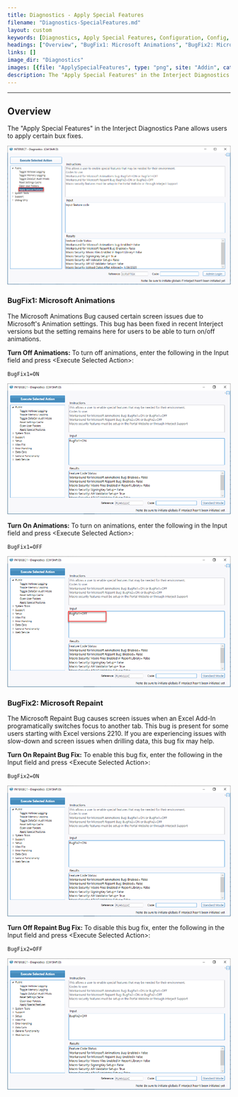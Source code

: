 ```yaml
---
title: Diagnostics - Apply Special Features
filename: "Diagnostics-SpecialFeatures.md"
layout: custom
keywords: [Diagnostics, Apply Special Features, Configuration, Config, animations, bug fix]
headings: ["Overview", "BugFix1: Microsoft Animations", "BugFix2: Microsoft Repaint"]
links: []
image_dir: "Diagnostics"
images: [{file: "ApplySpecialFeatures", type: "png", site: "Addin", cat: "Diagnostics", sub: "Apply Special Features", report: "", ribbon: "", config: ""}, {file: "BugFix1On", type: "png", site: "Addin", cat: "Diagnostics", sub: "Apply Special Features", report: "", ribbon: "", config: ""}, {file: "BugFix1Off", type: "png", site: "Addin", cat: "Diagnostics", sub: "Apply Special Features", report: "", ribbon: "", config: ""}, {file: "BugFix2On", type: "png", site: "Addin", cat: "Diagnostics", sub: "Apply Special Features", report: "", ribbon: "", config: ""}, {file: "BugFix2Off", type: "png", site: "Addin", cat: "Diagnostics", sub: "Apply Special Features", report: "", ribbon: "", config: ""}]
description: The "Apply Special Features" in the Interject Diagnostics Pane allows users to apply certain bux fixes.
---
```

* * *   

## Overview

The "Apply Special Features" in the Interject Diagnostics Pane allows users to apply certain bux fixes.

![](/images/Diagnostics/ApplySpecialFeatures.png)
<br>

### BugFix1: Microsoft Animations

The Microsoft Animations Bug caused certain screen issues due to Microsoft's Animation settings. This bug has been fixed in recent Interject versions but the setting remains here for users to be able to turn on/off animations.

**Turn Off Animations:** To turn off animations, enter the following in the Input field and press &lt;Execute Selected Action&gt;:

```
BugFix1=ON
```

![](/images/Diagnostics/BugFix1On.png)
<br>

**Turn On Animations:** To turn on animations, enter the following in the Input field and press &lt;Execute Selected Action&gt;:

```
BugFix1=OFF
```

![](/images/Diagnostics/BugFix1Off.png)
<br>

### BugFix2: Microsoft Repaint

The Microsoft Repaint Bug causes screen issues when an Excel Add-In programatically switches focus to another tab. This bug is present for some users starting with Excel versions 2210. If you are experiencing issues with slow-down and screen issues when drilling data, this bug fix may help.

**Turn On Repaint Bug Fix:** To enable this bug fix, enter the following in the Input field and press &lt;Execute Selected Action&gt;:

```
BugFix2=ON
```

![](/images/Diagnostics/BugFix2On.png)
<br>

**Turn Off Repaint Bug Fix:** To disable this bug fix, enter the following in the Input field and press &lt;Execute Selected Action&gt;:

```
BugFix2=OFF
```

![](/images/Diagnostics/BugFix2Off.png)
<br>
